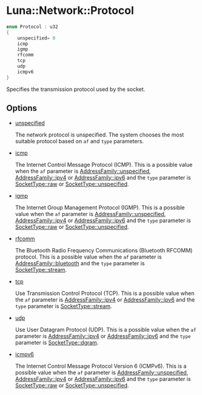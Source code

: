 # Luna::Network::Protocol

```c++
enum Protocol : u32
{
    unspecified= 0
    icmp
    igmp
    rfcomm
    tcp
    udp
    icmpv6
}
```

Specifies the transmission protocol used by the socket. 

## Options
* [unspecified](group___network_1gga6cdbba25a66591a9dd0b51fb35658efead415f0e30c471dfdd9bc4f827329ef48.md)

    The network protocol is unspecified. The system chooses the most suitable protocol based on `af` and `type` parameters. 

* [icmp](group___network_1gga6cdbba25a66591a9dd0b51fb35658efea1249ce19ef6180e143506b5287be8a7a.md)

    The Internet Control Message Protocol (ICMP). This is a possible value when the `af` parameter is [AddressFamily::unspecified](group___network_1ggae86311d3afd23c05c7abba98dcb3036bad415f0e30c471dfdd9bc4f827329ef48.md), [AddressFamily::ipv4](group___network_1ggae86311d3afd23c05c7abba98dcb3036ba0485728ba5ed6951c7e858af6c1af7c3.md) or [AddressFamily::ipv6](group___network_1ggae86311d3afd23c05c7abba98dcb3036bacc314cbc6ae71c0724390eb450bb969d.md) and the `type` parameter is [SocketType::raw](group___network_1gga8ae7e0c32046eac388477ca632be1642abdd166af3a63f7be696dd17a218a6ffb.md) or [SocketType::unspecified](group___network_1gga8ae7e0c32046eac388477ca632be1642ad415f0e30c471dfdd9bc4f827329ef48.md). 

* [igmp](group___network_1gga6cdbba25a66591a9dd0b51fb35658efeaaf0ae999ec3d398fee7424091b45d947.md)

    The Internet Group Management Protocol (IGMP). This is a possible value when the `af` parameter is [AddressFamily::unspecified](group___network_1ggae86311d3afd23c05c7abba98dcb3036bad415f0e30c471dfdd9bc4f827329ef48.md), [AddressFamily::ipv4](group___network_1ggae86311d3afd23c05c7abba98dcb3036ba0485728ba5ed6951c7e858af6c1af7c3.md) or [AddressFamily::ipv6](group___network_1ggae86311d3afd23c05c7abba98dcb3036bacc314cbc6ae71c0724390eb450bb969d.md) and the `type` parameter is [SocketType::raw](group___network_1gga8ae7e0c32046eac388477ca632be1642abdd166af3a63f7be696dd17a218a6ffb.md) or [SocketType::unspecified](group___network_1gga8ae7e0c32046eac388477ca632be1642ad415f0e30c471dfdd9bc4f827329ef48.md). 

* [rfcomm](group___network_1gga6cdbba25a66591a9dd0b51fb35658efea0f37142f7c400a845bc972288135fe35.md)

    The Bluetooth Radio Frequency Communications (Bluetooth RFCOMM) protocol. This is a possible value when the `af` parameter is [AddressFamily::bluetooth](group___network_1ggae86311d3afd23c05c7abba98dcb3036ba9abfc3fa0a586782b875ee02ad45dcd8.md) and the `type` parameter is [SocketType::stream](group___network_1gga8ae7e0c32046eac388477ca632be1642af7b44cfafd5c52223d5498196c8a2e7b.md). 

* [tcp](group___network_1gga6cdbba25a66591a9dd0b51fb35658efeae20bb202b1d5537b1415e3263a37ed78.md)

    Use Transmission Control Protocol (TCP). This is a possible value when the `af` parameter is [AddressFamily::ipv4](group___network_1ggae86311d3afd23c05c7abba98dcb3036ba0485728ba5ed6951c7e858af6c1af7c3.md) or [AddressFamily::ipv6](group___network_1ggae86311d3afd23c05c7abba98dcb3036bacc314cbc6ae71c0724390eb450bb969d.md) and the `type` parameter is [SocketType::stream](group___network_1gga8ae7e0c32046eac388477ca632be1642af7b44cfafd5c52223d5498196c8a2e7b.md). 

* [udp](group___network_1gga6cdbba25a66591a9dd0b51fb35658efea84864c1fe095359bc9c5ac068e24e781.md)

    Use User Datagram Protocol (UDP). This is a possible value when the `af` parameter is [AddressFamily::ipv4](group___network_1ggae86311d3afd23c05c7abba98dcb3036ba0485728ba5ed6951c7e858af6c1af7c3.md) or [AddressFamily::ipv6](group___network_1ggae86311d3afd23c05c7abba98dcb3036bacc314cbc6ae71c0724390eb450bb969d.md) and the `type` parameter is [SocketType::dgram](group___network_1gga8ae7e0c32046eac388477ca632be1642afbf7c787e5a1bb8634a7639a596aa786.md). 

* [icmpv6](group___network_1gga6cdbba25a66591a9dd0b51fb35658efeab5ffe149ffbc0b170e1384585e35ab0b.md)

    The Internet Control Message Protocol Version 6 (ICMPv6). This is a possible value when the `af` parameter is [AddressFamily::unspecified](group___network_1ggae86311d3afd23c05c7abba98dcb3036bad415f0e30c471dfdd9bc4f827329ef48.md), [AddressFamily::ipv4](group___network_1ggae86311d3afd23c05c7abba98dcb3036ba0485728ba5ed6951c7e858af6c1af7c3.md) or [AddressFamily::ipv6](group___network_1ggae86311d3afd23c05c7abba98dcb3036bacc314cbc6ae71c0724390eb450bb969d.md) and the `type` parameter is [SocketType::raw](group___network_1gga8ae7e0c32046eac388477ca632be1642abdd166af3a63f7be696dd17a218a6ffb.md) or [SocketType::unspecified](group___network_1gga8ae7e0c32046eac388477ca632be1642ad415f0e30c471dfdd9bc4f827329ef48.md). 


